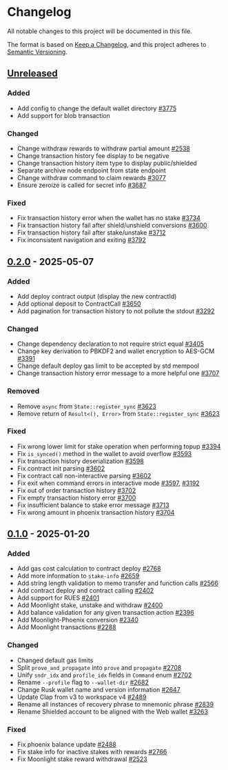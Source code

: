 # Changelog

All notable changes to this project will be documented in this file.

The format is based on [Keep a Changelog](https://keepachangelog.com/en/1.0.0/),
and this project adheres to [Semantic Versioning](https://semver.org/spec/v2.0.0.html).

## [Unreleased]

### Added

- Add config to change the default wallet directory [#3775]
- Add support for blob transaction

### Changed

- Change withdraw rewards to withdraw partial amount [#2538]
- Change transaction history fee display to be negative
- Change transaction history item type to display public/shielded
- Separate archive node endpoint from state endpoint
- Change withdraw command to claim rewards [#3077]
- Ensure zeroize is called for secret info [#3687]

### Fixed

- Fix transaction history error when the wallet has no stake [#3734]
- Fix transaction history fail after shield/unshield conversions [#3600]
- Fix transaction history fail after stake/unstake [#3712]
- Fix inconsistent navigation and exiting [#3792]

## [0.2.0] - 2025-05-07

### Added

- Add deploy contract output (display the new contractId)
- Add optional deposit to ContractCall [#3650]
- Add pagination for transaction history to not pollute the stdout [#3292]

### Changed

- Change dependency declaration to not require strict equal [#3405]
- Change key derivation to PBKDF2 and wallet encryption to AES-GCM [#3391]
- Change default deploy gas limit to be accepted by std mempool
- Change transaction history error message to a more helpful one [#3707]

### Removed

- Remove `async` from `State::register_sync` [#3623]
- Remove return of `Result<(), Error>` from `State::register_sync` [#3623]

### Fixed

- Fix wrong lower limit for stake operation when performing topup [#3394]
- Fix `is_synced()` method in the wallet to avoid overflow [#3593]
- Fix transaction history deserialization [#3598]
- Fix contract init parsing [#3602]
- Fix contract call non-interactive parsing [#3602]
- Fix exit when command errors in interactive mode [#3597], [#3192]
- Fix out of order transaction history [#3702]
- Fix empty transaction history error [#3700]
- Fix insufficient balance to stake error message [#3713]
- Fix wrong amount in phoenix transaction history [#3704]

## [0.1.0] - 2025-01-20

### Added

- Add gas cost calculation to contract deploy [#2768]
- Add more information to `stake-info` [#2659]
- Add string length validation to memo transfer and function calls [#2566]
- Add contract deploy and contract calling [#2402]
- Add support for RUES [#2401]
- Add Moonlight stake, unstake and withdraw [#2400]
- Add balance validation for any given transaction action [#2396]
- Add Moonlight-Phoenix conversion [#2340]
- Add Moonlight transactions [#2288]

### Changed

- Changed default gas limits
- Split `prove_and_propagate` into `prove` and `propagate` [#2708]
- Unify `sndr_idx` and `profile_idx` fields in `Command` enum [#2702]
- Rename `--profile` flag to `--wallet-dir` [#2682]
- Change Rusk wallet name and version information [#2647]
- Update Clap from v3 to workspace v4 [#2489]
- Rename all instances of recovery phrase to mnemonic phrase [#2839]
- Rename Shielded account to be aligned with the Web wallet [#3263]

### Fixed

- Fix phoenix balance update [#2488]
- Fix stake info for inactive stakes with rewards [#2766]
- Fix Moonlight stake reward withdrawal [#2523]


<!-- Issues -->
[#3792]: https://github.com/dusk-network/rusk/issues/3792
[#3775]: https://github.com/dusk-network/rusk/issues/3775
[#3077]: https://github.com/dusk-network/rusk/issues/3077
[#3734]: https://github.com/dusk-network/rusk/issues/3734
[#3713]: https://github.com/dusk-network/rusk/issues/3713
[#3712]: https://github.com/dusk-network/rusk/issues/3712
[#3707]: https://github.com/dusk-network/rusk/issues/3707
[#3704]: https://github.com/dusk-network/rusk/issues/3704
[#3702]: https://github.com/dusk-network/rusk/issues/3702
[#3700]: https://github.com/dusk-network/rusk/issues/3700
[#3687]: https://github.com/dusk-network/rusk/issues/3687
[#3650]: https://github.com/dusk-network/rusk/issues/3650
[#3623]: https://github.com/dusk-network/rusk/issues/3623
[#3602]: https://github.com/dusk-network/rusk/issues/3602
[#3600]: https://github.com/dusk-network/rusk/issues/3600
[#3598]: https://github.com/dusk-network/rusk/issues/3598
[#3597]: https://github.com/dusk-network/rusk/issues/3597
[#3593]: https://github.com/dusk-network/rusk/issues/3593
[#3405]: https://github.com/dusk-network/rusk/issues/3405
[#3394]: https://github.com/dusk-network/rusk/issues/3394
[#3391]: https://github.com/dusk-network/rusk/issues/3391
[#3292]: https://github.com/dusk-network/rusk/issues/3292
[#3263]: https://github.com/dusk-network/rusk/issues/3263
[#3192]: https://github.com/dusk-network/rusk/issues/3192
[#2839]: https://github.com/dusk-network/rusk/issues/2839
[#2768]: https://github.com/dusk-network/rusk/issues/2768
[#2766]: https://github.com/dusk-network/rusk/issues/2766
[#2708]: https://github.com/dusk-network/rusk/issues/2708
[#2702]: https://github.com/dusk-network/rusk/issues/2702
[#2682]: https://github.com/dusk-network/rusk/issues/2682
[#2659]: https://github.com/dusk-network/rusk/issues/2659
[#2647]: https://github.com/dusk-network/rusk/issues/2647
[#2566]: https://github.com/dusk-network/rusk/issues/2566
[#2538]: https://github.com/dusk-network/rusk/issues/2538
[#2523]: https://github.com/dusk-network/rusk/issues/2523
[#2489]: https://github.com/dusk-network/rusk/issues/2489
[#2488]: https://github.com/dusk-network/rusk/issues/2488
[#2402]: https://github.com/dusk-network/rusk/issues/2402
[#2401]: https://github.com/dusk-network/rusk/issues/2401
[#2400]: https://github.com/dusk-network/rusk/issues/2400
[#2396]: https://github.com/dusk-network/rusk/issues/2396
[#2340]: https://github.com/dusk-network/rusk/issues/2340
[#2288]: https://github.com/dusk-network/rusk/issues/2288

<!-- Releases -->
[Unreleased]: https://github.com/dusk-network/rusk/compare/rusk-wallet-0.2.0...HEAD
[0.2.0]: https://github.com/dusk-network/rusk/compare/rusk-wallet-0.1.0...rusk-wallet-0.2.0
[0.1.0]: https://github.com/dusk-network/rusk/tree/rusk-wallet-0.1.0
